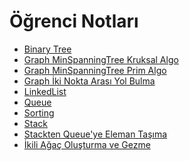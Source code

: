 # Öğrenci Notları

<!--Index-->

- [Binary Tree](./%C3%96%C4%9Frenci%20Notlar%C4%B1/Binary%20Tree.c)
- [Graph MinSpanningTree Kruksal Algo](./%C3%96%C4%9Frenci%20Notlar%C4%B1/Graph%20MinSpanningTree%20Kruksal%20Algo.c)
- [Graph MinSpanningTree Prim Algo](./%C3%96%C4%9Frenci%20Notlar%C4%B1/Graph%20MinSpanningTree%20Prim%20Algo.c)
- [Graph İki Nokta Arası Yol Bulma](./%C3%96%C4%9Frenci%20Notlar%C4%B1/Graph%20%C4%B0ki%20Nokta%20Aras%C4%B1%20Yol%20Bulma.c)
- [LinkedList](./%C3%96%C4%9Frenci%20Notlar%C4%B1/LinkedList.c)
- [Queue](./%C3%96%C4%9Frenci%20Notlar%C4%B1/Queue.c)
- [Sorting](./%C3%96%C4%9Frenci%20Notlar%C4%B1/Sorting.c)
- [Stack](./%C3%96%C4%9Frenci%20Notlar%C4%B1/Stack.c)
- [Stackten Queue'ye Eleman Taşıma](./%C3%96%C4%9Frenci%20Notlar%C4%B1/Stackten%20Queue%27ye%20Eleman%20Ta%C5%9F%C4%B1ma.c)
- [İkili Ağaç Oluşturma ve Gezme](./%C3%96%C4%9Frenci%20Notlar%C4%B1/%C4%B0kili%20A%C4%9Fa%C3%A7%20Olu%C5%9Fturma%20ve%20Gezme.c)

<!--Index-->

